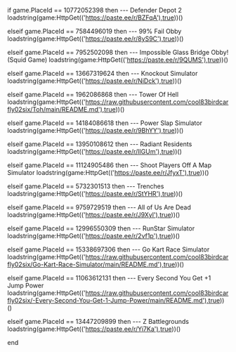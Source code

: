 if game.PlaceId == 10772052398 then --- Defender Depot 2
    loadstring(game:HttpGet(('https://paste.ee/r/BZFqA'),true))()

elseif game.PlaceId == 7584496019 then --- 99% Fail Obby
    loadstring(game:HttpGet(('https://paste.ee/r/8yS9C'),true))()

elseif game.PlaceId == 7952502098 then --- Impossible Glass Bridge Obby! (Squid Game)
	loadstring(game:HttpGet(('https://paste.ee/r/9QUMS'),true))()

elseif game.PlaceId == 13667319624 then --- Knockout Simulator
 	loadstring(game:HttpGet(('https://paste.ee/r/NiDck'),true))()

elseif game.PlaceId == 1962086868 then --- Tower Of Hell
    loadstring(game:HttpGet(('https://raw.githubusercontent.com/cool83birdcarfly02six/Toh/main/README.md'),true))()

elseif game.PlaceId == 14184086618 then --- Power Slap Simulator
	loadstring(game:HttpGet(('https://paste.ee/r/9BhYY'),true))()

elseif game.PlaceId == 13950108612 then --- Radiant Residents
	loadstring(game:HttpGet(('https://paste.ee/r/lIGUm'),true))()

elseif game.PlaceId == 11124905486 then --- Shoot Players Off A Map Simulator
	loadstring(game:HttpGet(('https://paste.ee/r/JfyxT'),true))()

elseif game.PlaceId == 5732301513 then --- Trenches
 	loadstring(game:HttpGet(('https://paste.ee/r/StYHR'),true))()

elseif game.PlaceId == 9759729519 then --- All of Us Are Dead
	loadstring(game:HttpGet(('https://paste.ee/r/J9Xyl'),true))()

elseif game.PlaceId == 12996550309 then --- RunStar Simulator
	loadstring(game:HttpGet(('https://paste.ee/r/2vf1p'),true))()

elseif game.PlaceId == 15338697306 then --- Go Kart Race Simulator
	loadstring(game:HttpGet(('https://raw.githubusercontent.com/cool83birdcarfly02six/Go-Kart-Race-Simulator/main/README.md'),true))()

elseif game.PlaceId == 11063612131 then --- Every Second You Get +1 Jump Power
	loadstring(game:HttpGet(('https://raw.githubusercontent.com/cool83birdcarfly02six/-Every-Second-You-Get-1-Jump-Power/main/README.md'),true))()

elseif game.PlaceId == 13447209899 then --- Z Battlegrounds
	loadstring(game:HttpGet(('https://paste.ee/r/Yi7Ka'),true))()

 
end

